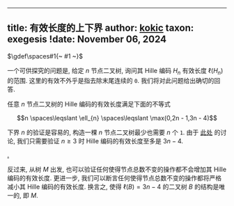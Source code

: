 
---
title: 有效长度的上下界
author: [kokic](/kokic.md)
taxon: exegesis
!date: November 06, 2024
---

$\gdef\spaces#1{~ #1 ~}$

一个可供探究的问题是, 给定 $n$ 节点二叉树, 询问其 Hille 编码 $H_n$ 有效长度 $\ell(H_n)$ 的范围. 这里的有效不外乎是指去除末尾连续的 `0`. 我们将对此问题给出确切的回答.

任意 $n$ 节点二叉树的 Hille 编码的有效长度满足下面的不等式

$$n \spaces\leqslant \ell_{n} \spaces\leqslant \max(0,2n - 1,3n - 4)$$

下界 $n$ 的验证是容易的, 构造一棵 $n$ 节点二叉树最少也需要 $n$ 个 `1`.
由于 [此处](/data-structure/stack-permutation-000A.md) 的讨论, 我们只需要验证 $n \geqslant 3$ 时 Hille 编码的有效长度至多是 $3n - 4$. 

[.](/data-structure/stack-permutation-000G.md#:embed)

反过来, 从树 $M$ 出发, 也可以验证任何使得节点总数不变的操作都不会增加其 Hille 编码的有效长度. 更进一步, 我们可以断言任何使得节点总数不变的操作都将严格减小其 Hille 编码的有效长度. 换言之, 使得 $\ell(B) = 3n-4$ 的二叉树 $B$ 的结构是唯一的, 即 $M$. 

